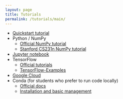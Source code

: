 ```yaml
---
layout: page
title: Tutorials
permalink: /tutorials/main/
---
```

- [Quickstart tutorial](quickstart-tutorial.md)
- Python / NumPy
	- [Official NumPy tutorial](https://docs.scipy.org/doc/numpy/user/quickstart.html)
	- [Stanford CS231n NumPy tutorial](http://cs231n.github.io/python-numpy-tutorial/) 
- [Jupyter notebook](https://github.com/mit6874/mit6874.github.io/blob/master/tutorials/jupyter-tutorial.md)
- TensorFlow
	- [Official tutorials](https://www.tensorflow.org/tutorials/)
	- [TensorFlow-Examples](https://github.com/aymericdamien/TensorFlow-Examples)
- [Google Cloud](https://cloud.google.com/datalab/docs/quickstart)
- Conda  (for students who prefer to run code locally)
	- [Official docs](http://docs.anaconda.com/anaconda/install/)
	- [Installation and basic management](https://github.com/mit6874/mit6874.github.io/blob/master/tutorials/conda-tutorial.md)
